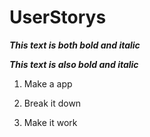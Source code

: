 # UserStorys

**_This text is both bold and italic_**

__*This text is also bold and italic*__
1. Make a app

2. Break it down

3. Make it work


